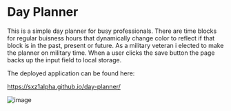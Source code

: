 # Day Planner

This is a simple day planner for busy professionals. There are time blocks for regular buisness hours that dynamically change color
to reflect if that block is in the past, present or future. As a military veteran i elected to make the planner on military time.
When a user clicks the save button the page backs up the input field to local storage. 

The deployed application can be found here:

https://sxz1alpha.github.io/day-planner/

![image](https://user-images.githubusercontent.com/80006081/116151125-76529080-a6a1-11eb-8bb7-c20605f29f99.png)

